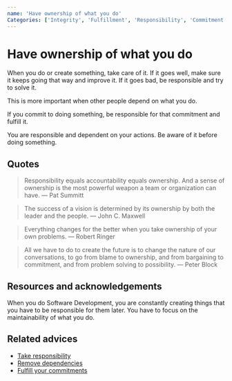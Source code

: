 ```yaml
---
name: 'Have ownership of what you do'
Categories: ['Integrity', 'Fulfillment', 'Responsibility', 'Commitment', 'Dependencies', 'Software development']
---
```

# Have ownership of what you do

When you do or create something, take care of it. If it goes well, make sure it keeps going that way and improve it. If it goes bad, be responsible and try to solve it.

This is more important when other people depend on what you do.

If you commit to doing something, be responsible for that commitment and fulfill it.

You are responsible and dependent on your actions. Be aware of it before doing something.

## Quotes

> Responsibility equals accountability equals ownership. And a sense of ownership is the most powerful weapon a team or organization can have. ― Pat Summitt

> The success of a vision is determined by its ownership by both the leader and the people. ― John C. Maxwell

> Everything changes for the better when you take ownership of your own problems. ― Robert Ringer

> All we have to do to create the future is to change the nature of our conversations, to go from blame to ownership, and from bargaining to commitment, and from problem solving to possibility. ― Peter Block

## Resources and acknowledgements

When you do Software Development, you are constantly creating things that you have to be responsible for them later. You have to focus on the maintainability of what you do.

## Related advices

- [Take responsibility](../Take%20responsibility/index.md) 
- [Remove dependencies](../Remove%20dependencies/index.md)
- [Fulfill your commitments](../Fulfill%20your%20commitments/index.md)
